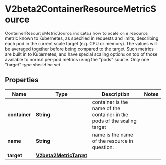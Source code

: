 

# V2beta2ContainerResourceMetricSource

ContainerResourceMetricSource indicates how to scale on a resource metric known to Kubernetes, as specified in requests and limits, describing each pod in the current scale target (e.g. CPU or memory).  The values will be averaged together before being compared to the target.  Such metrics are built in to Kubernetes, and have special scaling options on top of those available to normal per-pod metrics using the \"pods\" source.  Only one \"target\" type should be set.

## Properties

| Name | Type | Description | Notes |
|------------ | ------------- | ------------- | -------------|
|**container** | **String** | container is the name of the container in the pods of the scaling target |  |
|**name** | **String** | name is the name of the resource in question. |  |
|**target** | [**V2beta2MetricTarget**](V2beta2MetricTarget.md) |  |  |



